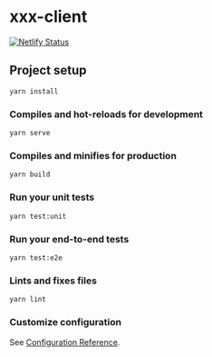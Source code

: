 # xxx-client

[![Netlify Status](https://api.netlify.com/api/v1/badges/0681b714-f58e-4603-87fb-3dfd53545616/deploy-status)](https://app.netlify.com/sites/bside-pickabook/deploys)

## Project setup

```
yarn install
```

### Compiles and hot-reloads for development

```
yarn serve
```

### Compiles and minifies for production

```
yarn build
```

### Run your unit tests

```
yarn test:unit
```

### Run your end-to-end tests

```
yarn test:e2e
```

### Lints and fixes files

```
yarn lint
```

### Customize configuration

See [Configuration Reference](https://cli.vuejs.org/config/).
